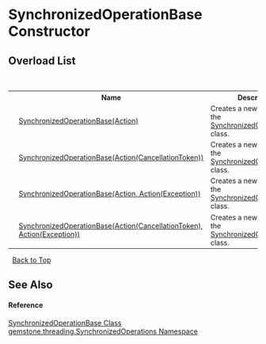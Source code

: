# SynchronizedOperationBase Constructor 
 


## Overload List
&nbsp;<table><tr><th></th><th>Name</th><th>Description</th></tr><tr><td>![Protected method](media/protmethod.gif "Protected method")</td><td><a href="7c5e1dfd-2a9b-233d-688c-85a1fb570251">SynchronizedOperationBase(Action)</a></td><td>
Creates a new instance of the <a href="8a08de6d-bbac-0406-89f3-5e0f87457eb3">SynchronizedOperationBase</a> class.</td></tr><tr><td>![Protected method](media/protmethod.gif "Protected method")</td><td><a href="cca97965-68cb-83fa-801c-10187155122d">SynchronizedOperationBase(Action(CancellationToken))</a></td><td>
Creates a new instance of the <a href="8a08de6d-bbac-0406-89f3-5e0f87457eb3">SynchronizedOperationBase</a> class.</td></tr><tr><td>![Protected method](media/protmethod.gif "Protected method")</td><td><a href="f5c86833-aed4-0e17-7a24-32562afab147">SynchronizedOperationBase(Action, Action(Exception))</a></td><td>
Creates a new instance of the <a href="8a08de6d-bbac-0406-89f3-5e0f87457eb3">SynchronizedOperationBase</a> class.</td></tr><tr><td>![Protected method](media/protmethod.gif "Protected method")</td><td><a href="75cd7d06-2a80-150a-37a5-ae177bd91b11">SynchronizedOperationBase(Action(CancellationToken), Action(Exception))</a></td><td>
Creates a new instance of the <a href="8a08de6d-bbac-0406-89f3-5e0f87457eb3">SynchronizedOperationBase</a> class.</td></tr></table>&nbsp;
<a href="#synchronizedoperationbase-constructor">Back to Top</a>

## See Also


#### Reference
<a href="8a08de6d-bbac-0406-89f3-5e0f87457eb3">SynchronizedOperationBase Class</a><br /><a href="1f40f322-ebc7-b97d-11c0-ccf540bd3b46">gemstone.threading.SynchronizedOperations Namespace</a><br />